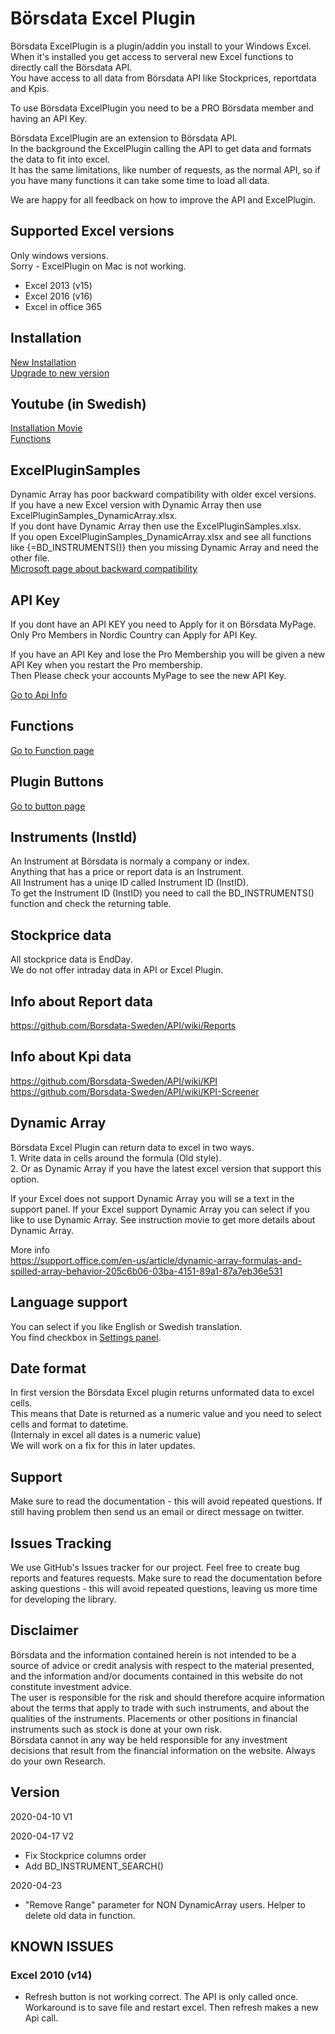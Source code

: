 # Börsdata Excel Plugin
Börsdata ExcelPlugin is a plugin/addin you install to your Windows Excel.  
When it's installed you get access to serveral new Excel functions to directly call the Börsdata API.   
You have access to all data from Börsdata API like Stockprices, reportdata and Kpis.  

To use Börsdata ExcelPlugin you need to be a PRO Börsdata member and having an API Key.

Börsdata ExcelPlugin are an extension to Börsdata API.  
In the background the ExcelPlugin calling the API to get data and formats the data to fit into excel.  
It has the same limitations, like number of requests, as the normal API, so if you have many functions it can take some time to load all data.  

We are happy for all feedback on how to improve the API and ExcelPlugin.  

## Supported Excel versions
Only windows versions.   
Sorry - ExcelPlugin on Mac is not working.  
- Excel 2013 (v15)
- Excel 2016 (v16)
- Excel in office 365

## Installation  
[New Installation](https://github.com/Borsdata-Sweden/ExcelPlugin/wiki/Installation)   
[Upgrade to new version](https://github.com/Borsdata-Sweden/ExcelPlugin/wiki/Installation#upgrade-to-new-version-of-excel-plugin)

## Youtube (in Swedish)
[Installation Movie](https://youtu.be/Mt_mo4VXoFI)   
[Functions](https://youtu.be/tVLwrZ9tl3w)  

## ExcelPluginSamples
Dynamic Array has poor backward compatibility with older excel versions.    
If you have a new Excel version with Dynamic Array then use ExcelPluginSamples_DynamicArray.xlsx.   
If you dont have Dynamic Array then use the ExcelPluginSamples.xlsx.  
If you open ExcelPluginSamples_DynamicArray.xlsx and see all functions like {=BD_INSTRUMENTS()} then you missing Dynamic Array and need the other file.  
[Microsoft page about backward compatibility](https://support.microsoft.com/en-us/office/dynamic-array-formulas-in-non-dynamic-aware-excel-696e164e-306b-4282-ae9d-aa88f5502fa2)  


## API Key
If you dont have an API KEY you need to Apply for it on Börsdata MyPage.  
Only Pro Members in Nordic Country can Apply for API Key.    

If you have an API Key and lose the Pro Membership you will be given a new API Key when you restart the Pro membership.   
Then Please check your accounts MyPage to see the new API Key.

[Go to Api Info](https://borsdata.se/en/info/api/api_page)

## Functions
[Go to Function page](https://github.com/Borsdata-Sweden/ExcelPlugin/wiki/Functions
)

## Plugin Buttons
[Go to button page](https://github.com/Borsdata-Sweden/ExcelPlugin/wiki/Excel-Buttons)

## Instruments (InstId)
An Instrument at Börsdata is normaly a company or index.   
Anything that has a price or report data is an Instrument.  
All Instrument has a uniqe ID called Instrument ID (InstID).  
To get the Instrument ID (InstID) you need to call the BD_INSTRUMENTS() function and check the returning table.

## Stockprice data
All stockprice data is EndDay.  
We do not offer intraday data in API or Excel Plugin.

## Info about Report data
https://github.com/Borsdata-Sweden/API/wiki/Reports

## Info about Kpi data
https://github.com/Borsdata-Sweden/API/wiki/KPI  
https://github.com/Borsdata-Sweden/API/wiki/KPI-Screener  


## Dynamic Array
Börsdata Excel Plugin can return data to excel in two ways.  
	1. Write data in cells around the formula (Old style).  
	2. Or as Dynamic Array if you have the latest excel version that support this option.  

If your Excel does not support Dynamic Array you will se a text in the support panel.
If your Excel support Dynamic Array you can select if you like to use Dynamic Array.
See instruction movie to get more details about Dynamic Array.

More info  
https://support.office.com/en-us/article/dynamic-array-formulas-and-spilled-array-behavior-205c6b06-03ba-4151-89a1-87a7eb36e531

## Language support
You can select if you like English or Swedish translation.  
You find checkbox in [Settings panel](https://github.com/Borsdata-Sweden/ExcelPlugin/wiki/Excel-Buttons).

## Date format 
In first version the Börsdata Excel plugin returns unformated data to excel cells.  
This means that Date is returned as a numeric value and you need to select cells and format to datetime.  
(Internaly in excel all dates is a numeric value)   
We will work on a fix for this in later updates.  

## Support
Make sure to read the documentation - this will avoid repeated questions.
If still having problem then send us an email or direct message on twitter.  

## Issues Tracking
We use GitHub's Issues tracker for our project. Feel free to create bug reports and features requests. Make sure to read the documentation before asking questions - this will avoid repeated questions, leaving us more time for developing the library.

## Disclaimer
Börsdata and the information contained herein is not intended to be a source of advice or credit analysis with respect to the material presented, and the information and/or documents contained in this website do not constitute investment advice.  
The user is responsible for the risk and should therefore acquire information about the terms that apply to trade with such instruments, and about the qualities of the instruments. Placements or other positions in financial instruments such as stock is done at your own risk.  
Börsdata cannot in any way be held responsible for any investment decisions that result from the financial information on the website.
Always do your own Research.  

## Version
2020-04-10 V1  
  
2020-04-17 V2  
- Fix Stockprice columns order   
- Add BD_INSTRUMENT_SEARCH()

2020-04-23
- "Remove Range" parameter for NON DynamicArray users. Helper to delete old data in function.

## KNOWN ISSUES

### Excel 2010 (v14)
- Refresh button is not working correct. The API is only called once.  Workaround is to save file and restart excel. Then refresh makes a new Api call.




